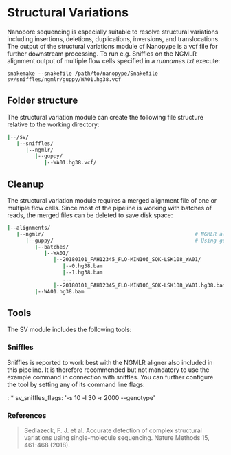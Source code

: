 # Structural Variations

Nanopore sequencing is especially suitable to resolve structural variations including insertions, deletions, duplications, inversions, and translocations. The output of the structural variations module of Nanopype is a vcf file for further downstream processing. To run e.g. Sniffles on the NGMLR alignment output of multiple flow cells specified in a *runnames.txt* execute:

    snakemake --snakefile /path/to/nanopype/Snakefile sv/sniffles/ngmlr/guppy/WA01.hg38.vcf

## Folder structure

The structural variation module can create the following file structure relative to the working directory:

```sh
|--/sv/
   |--sniffles/
      |--ngmlr/
         |--guppy/
            |--WA01.hg38.vcf/
```

## Cleanup

The structural variation module requires a merged alignment file of one or multiple flow cells. Since most of the pipeline is working with batches of reads, the merged files can be deleted to save disk space:

```sh
|--alignments/
   |--ngmlr/                                                 # NGMLR alignment
      |--guppy/                                              # Using guppy basecalling
         |--batches/
            |--WA01/
               |--20180101_FAH12345_FLO-MIN106_SQK-LSK108_WA01/             # keep
                  |--0.hg38.bam                                             # keep
                  |--1.hg38.bam                                             # keep
                  ...
               |--20180101_FAH12345_FLO-MIN106_SQK-LSK108_WA01.hg38.bam     # delete
         |--WA01.hg38.bam                                                   # delete
```

## Tools
The SV module includes the following tools:

### Sniffles

Sniffles is reported to work best with the NGMLR aligner also included in this pipeline. It is therefore recommended but not mandatory to use the example command in connection with sniffles. You can further configure the tool by setting any of its command line flags:

:   * sv_sniffles_flags: '-s 10 -l 30 -r 2000 --genotype'

### References

> Sedlazeck, F. J. et al. Accurate detection of complex structural variations using single-molecule sequencing. Nature Methods 15, 461-468 (2018).
